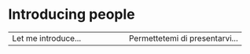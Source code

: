 # Introducing people 

<table>
<tr>
<td width="50%">Let me introduce...</td>
<td>Permettetemi di presentarvi...</td>
</tr>
</table>
